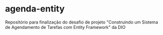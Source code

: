 # agenda-entity
Repositório para finalização do desafio de projeto "Construindo um Sistema de Agendamento de Tarefas com Entity Framework" da DIO
